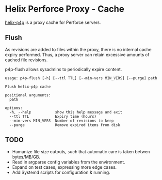 # Helix Perforce Proxy - Cache 

[helix-p4p](https://www.perforce.com/manuals/p4dist/Content/P4Dist/chapter.proxy.html) is a proxy cache for Perforce servers.

## Flush

As revisions are added to files within the proxy, there is no internal cache expiry performed.
Thus, a proxy server can retain excessive amounts of cached file revisions.

p4p-flush allows sysadmins to periodically expire content.


```
usage: p4p-flush [-h] [--ttl TTL] [--min-vers MIN_VERS] [--purge] path

Flush helix-p4p cache

positional arguments:
  path

options:
  -h, --help           show this help message and exit
  --ttl TTL            Expiry time (hours)
  --min-vers MIN_VERS  Number of revisions to keep
  --purge              Remove expired items from disk
```

## TODO

- Humanize file size outputs, such that automatic care is taken betwen bytes/MB/GB.
- Read in argparse config variables from the environment.
- Expand on test cases, expressing more edge cases.
- Add Systemd scripts for configuration & running.
